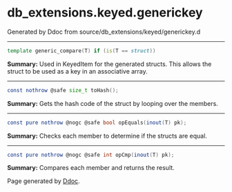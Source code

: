 # db_extensions.keyed.generickey
Generated by Ddoc from source/db_extensions/keyed/generickey.d

***
```d
template generic_compare(T) if (is(T == struct))
```
**Summary:**
Used in KeyedItem for the generated structs.
This allows the struct to be used as a key
in an associative array.
 
***
```d
const nothrow @safe size_t toHash();

```
**Summary:**
Gets the hash code of the struct by looping over the members.
 

***
```d
const pure nothrow @nogc @safe bool opEquals(inout(T) pk);

```
**Summary:**
Checks each member to determine if the structs are equal.
 

***
```d
const pure nothrow @nogc @safe int opCmp(inout(T) pk);

```
**Summary:**
Compares each member and returns the result.
 





Page generated by [Ddoc](http://dlang.org/ddoc.html). 
